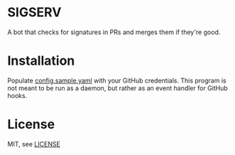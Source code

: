 SIGSERV
=======

A bot that checks for signatures in PRs and merges them if they're good.


Installation
============

Populate [config.sample.yaml](config.sample.yaml) with your GitHub credentials. This program is not meant to be run as a daemon, but rather as an event handler for GitHub hooks.

License
=======

MIT, see [LICENSE](LICENSE.md)

